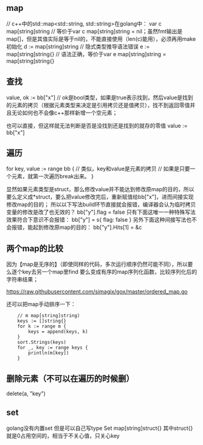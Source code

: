 ## map
// c++中的std::map<std::string, std::string>在golang中：
var c map[string]string  // 等价于var c map[string]string = nil；虽然fmt输出是map[]，但是其值实际是等于nil的，不能直接使用（len(c)能用），必须再用make初始化
d := map[string]string  // 隐式类型推导语法错误
e := map[string]string{}  // 语法正确，等价于var e map[string]string = map[string]string{}

## 查找
value, ok := bb["x"]  // ok是bool类型，如果是true表示找到，然后value是找到的元素的拷贝（根据元素类型来决定是引用拷贝还是值拷贝），找不到返回零值并且无论如何也不会像c++那样新增一个空元素；

也可以直接，但这样就无法判断是否是没找到还是找到的就存的零值
value := bb["x"]

## 遍历
for key, value := range bb {  // 类似，key和value是元素的拷贝
  // 如果是只要一个元素，就第一次遍历break出来。
}

显然如果元素类型是struct，那么修改value并不能达到修改原map的目的，所以要么定义成*struct，要么把value修改完后，重新赋值给bb["x"]，进而间接实现修改map的目的；
所以以下写法build环节直接就会报错，编译器会认为临时拷贝变量的修改是改了也无效的？
bb["y"].flag = false
只有下面这唯一一种特殊写法效果符合下意识不会报错：
bb["y"] = s{
  flag: false
}
另外下面这种间接写法也不会报错，能起到修改原map的目的：
bb["y"].Hits[1] = &c

## 两个map的比较
因为【map是无序的】（即使同样的代码，多次运行顺序仍然可能不同），所以要么逐个key去另一个map里find
要么变成有序的map序列化函数，比较序列化后的字符串结果；

https://raw.githubusercontent.com/simagix/gox/master/ordered_map.go

还可以把map手动排序一下：

```
	// m map[string]string)
	keys := []string{}
	for k := range m {
		keys = append(keys, k)
	}
	sort.Strings(keys)
	for _, key := range keys {
		println(m[key])
	}
```


## 删除元素（不可以在遍历的时候删）
delete(a, "key")

## set
golang没有内置set
但是可以自己写type Set map[string]struct{}
其中struct{}就是0占用空间的，相当于不关心值，只关心key